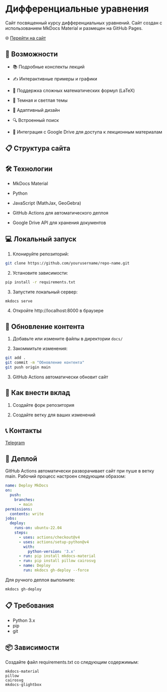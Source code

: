 # Дифференциальные уравнения
Cайт посвященный курсу дифференциальных уравнений. Сайт создан с использованием MkDocs Material и размещен на GitHub Pages.

🌐 [Перейти на сайт](https://ananasdda.github.io/DifferentialEquations/)

## 🚀 Возможности

- 📚 Подробные конспекты лекций

- ✍️ Интерактивные примеры и графики

- 🔬 Поддержка сложных математических формул (LaTeX)

- 🌙 Темная и светлая темы

- 📱 Адаптивный дизайн

- 🔍 Встроенный поиск

- 📝 Интеграция с Google Drive для доступа к лекционным материалам


## 📋 Структура сайта


## 🛠 Технологии

- MkDocs Material

- Python

- JavaScript (MathJax, GeoGebra)

- GitHub Actions для автоматического деплоя

- Google Drive API для хранения документов


## 💻 Локальный запуск


1. Клонируйте репозиторий:

```bash
git clone https://github.com/yourusername/repo-name.git
```

2. Установите зависимости:
```bash
pip install -r requirements.txt
```

3. Запустите локальный сервер:
```bash
mkdocs serve
```

4. Откройте http://localhost:8000 в браузере


## 🔄 Обновление контента

1. Добавьте или измените файлы в директории `docs/`

2. Закоммитьте изменения:
```bash
git add .
git commit -m "Обновление контента"
git push origin main
```

3. GitHub Actions автоматически обновит сайт

## 📝 Как внести вклад

1. Создайте форк репозитория

2. Создайте ветку для ваших изменений


## 📞 Контакты

[Telegram](https://t.me/ananasDDA)

## 🚀 Деплой

GitHub Actions автоматически разворачивает сайт при пуше в ветку main. Рабочий процесс настроен следующим образом:

```yaml
name: Deploy MkDocs
on:
  push:
    branches:
      - main
permissions:
  contents: write
jobs:
  deploy:
    runs-on: ubuntu-22.04
    steps:
      - uses: actions/checkout@v4
      - uses: actions/setup-python@v4
        with:
          python-version: '3.x'
      - run: pip install mkdocs-material
      - run: pip install pillow cairosvg
      - name: Deploy
        run: mkdocs gh-deploy --force
```

Для ручного деплоя выполните:

```bash
mkdocs gh-deploy
```

## 📋 Требования

- Python 3.x
- pip
- git

## 📦 Зависимости

Создайте файл requirements.txt со следующим содержимым:

```text
mkdocs-material
pillow
cairosvg
mkdocs-glightbox
```
